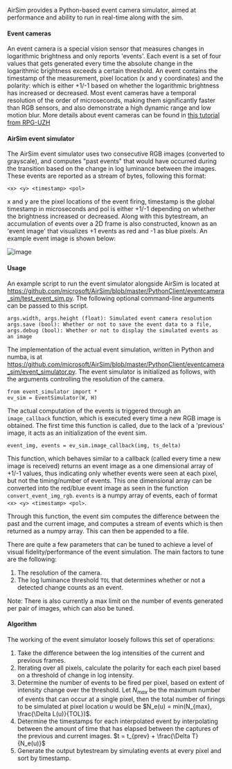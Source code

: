 AirSim provides a Python-based event camera simulator, aimed at performance and ability to run in real-time along with the sim.

#### Event cameras
An event camera is a special vision sensor that measures changes in logarithmic brightness and only reports 'events'. Each event is a set of four values that gets generated every time the absolute change in the logarithmic brightness exceeds a certain threshold. An event contains the timestamp of the measurement, pixel location (x and y coordinates) and the polarity: which is either +1/-1 based on whether the logarithmic brightness has increased or decreased. Most event cameras have a temporal resolution of the order of microseconds, making them significantly faster than RGB sensors, and also demonstrate a high dynamic range and low motion blur. More details about event cameras can be found in [this tutorial from RPG-UZH](http://rpg.ifi.uzh.ch/docs/scaramuzza/Tutorial_on_Event_Cameras_Scaramuzza.pdf)

#### AirSim event simulator

The AirSim event simulator uses two consecutive RGB images (converted to grayscale), and computes "past events" that would have occurred during the transition based on the change in log luminance between the images. These events are reported as a stream of bytes, following this format:

`<x> <y> <timestamp> <pol>`

x and y are the pixel locations of the event firing, timestamp is the global timestamp in microseconds and pol is either +1/-1 depending on whether the brightness increased or decreased. Along with this bytestream, an accumulation of events over a 2D frame is also constructed, known as an 'event image' that visualizes +1 events as red and -1 as blue pixels. An example event image is shown below:

![image](images/event_sim.png)

#### Usage
An example script to run the event simulator alongside AirSim is located at https://github.com/microsoft/AirSim/blob/master/PythonClient/eventcamera_sim/test_event_sim.py. The following optional command-line arguments can be passed to this script.

```
args.width, args.height (float): Simulated event camera resolution
args.save (bool): Whether or not to save the event data to a file, args.debug (bool): Whether or not to display the simulated events as an image
```

The implementation of the actual event simulation, written in Python and numba, is at https://github.com/microsoft/AirSim/blob/master/PythonClient/eventcamera_sim/event_simulator.py. The event simulator is initialized as follows, with the arguments controlling the resolution of the camera.

```
from event_simulator import *
ev_sim = EventSimulator(W, H)
```

The actual computation of the events is triggered through an `image_callback` function, which is executed every time a new RGB image is obtained. The first time this function is called, due to the lack of a 'previous' image, it acts as an initialization of the event sim.

```
event_img, events = ev_sim.image_callback(img, ts_delta)
```
This function, which behaves similar to a callback (called every time a new image is received) returns an event image as a one dimensional array of +1/-1 values, thus indicating only whether events were seen at each pixel, but not the timing/number of events. This one dimensional array can be converted into the red/blue event image as seen in the function `convert_event_img_rgb`. `events` is a numpy array of events, each of format `<x> <y> <timestamp> <pol>`.

Through this function, the event sim computes the difference between the past and the current image, and computes a stream of events which is then returned as a numpy array. This can then be appended to a file.

There are quite a few parameters that can be tuned to achieve a level of visual fidelity/performance of the event simulation. The main factors to tune are the following:

1. The resolution of the camera.
2. The log luminance threshold `TOL` that determines whether or not a detected change counts as an event.

Note: There is also currently a max limit on the number of events generated per pair of images, which can also be tuned.


#### Algorithm
The working of the event simulator loosely follows this set of operations:
1. Take the difference between the log intensities of the current and previous frames.
2. Iterating over all pixels, calculate the polarity for each each pixel based on a threshold of change in log intensity.
3. Determine the number of events to be fired per pixel, based on extent of intensity change over the threshold. Let $N_{max}$ be the maximum number of events that can occur at a single pixel, then the total number of firings to be simulated at pixel location $u$ would be $N_e(u) = min(N_{max}, \frac{\Delta L(u)}{TOL})$.
4. Determine the timestamps for each interpolated event by interpolating between the amount of time that has elapsed between the captures of the previous and current images.
$t = t_{prev} + \frac{\Delta T}{N_e(u)}$
5. Generate the output bytestream by simulating events at every pixel and sort by timestamp.
